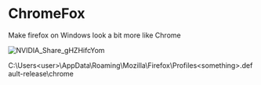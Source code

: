 # ChromeFox
Make firefox on Windows look a bit more like Chrome


![NVIDIA_Share_gHZHifcYom](https://user-images.githubusercontent.com/7421379/193332542-11f13f12-734a-46b6-927b-5353196c5dd5.png)


C:\Users\<user>\AppData\Roaming\Mozilla\Firefox\Profiles\<something>.default-release\chrome
